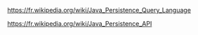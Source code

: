 https://fr.wikipedia.org/wiki/Java_Persistence_Query_Language

https://fr.wikipedia.org/wiki/Java_Persistence_API
